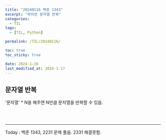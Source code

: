 ```yaml
---
title: "20240116 백준 1343"
excerpt: "파이썬 문자열 반복"
categories:
  - TIL
tags:
  - [TIL, Python]

permalink: /TIL/20240116/

toc: true
toc_sticky: true

date: 2024-1-16
last_modified_at: 2024-1-17
---
```


## 문자열 반복
'문자열' * N을 해주면 N만큼 문자열을 반복할 수 있음.

<br><br>
<hr>
Today : 백준 1343, 2231 문제 풀음. 2331 해결못함.
